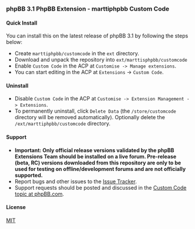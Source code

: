### phpBB 3.1 PhpBB Extension - marttiphpbb Custom Code 


#### Quick Install

You can install this on the latest release of phpBB 3.1 by following the steps below:

* Create `marttiphpbb/customcode` in the `ext` directory. 
* Download and unpack the repository into `ext/marttisphpbb/customcode`
* Enable `Custom Code` in the ACP at `Customise -> Manage extensions`.
* You can start editing in the ACP at `Extensions` -> `Custom Code`.

#### Uninstall

* Disable `Custom Code` in the ACP at `Customise -> Extension Management -> Extensions`.
* To permanently uninstall, click `Delete Data` (the `/store/customcode` directory will be removed automatically). Optionally delete the `/ext/marttiphpbb/customcode` directory.

#### Support

* **Important: Only official release versions validated by the phpBB Extensions Team should be installed on a live forum. Pre-release (beta, RC) versions downloaded from this repository are only to be used for testing on offline/development forums and are not officially supported.**
* Report bugs and other issues to the [Issue Tracker](https://github.com/marttiphpbb/customcode/issues).
* Support requests should be posted and discussed in the [Custom Code topic at phpBB.com](https://www.phpbb.com/community/viewtopic.php?f=456&t=2275361).


#### License

[MIT](LICENSE)
